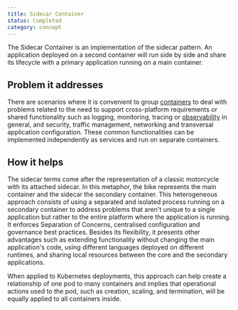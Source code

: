 ```yaml
---
title: Sidecar Container
status: Completed
category: concept
---
```


The Sidecar Container is an implementation of the sidecar pattern. An application deployed on a second container will run side by side and share its lifecycle with a primary application running on a main container.

## Problem it addresses

There are scenarios where it is convenient to group [containers](/container/) to deal with problems related to the need to support cross-platform requirements or shared functionality such as logging, monitoring, tracing or [observability](/observability/) in general, and security, traffic management, networking and transversal application configuration. These common functionalities can be implemented independently as services and run on separate containers.

## How it helps

The sidecar terms come after the representation of a classic motorcycle with its attached sidecar. In this metaphor, the bike represents the main container and the sidecar the secondary container. This heterogeneous approach consists of using a separated and isolated process running on a secondary container to address problems that aren't unique to a single application but rather to the entire platform where the application is running. It enforces Separation of Concerns, centralised configuration and governance best practices. Besides its flexibility, it presents other advantages such as extending functionality without changing the main application's code, using different languages deployed on different runtimes, and sharing local resources between the core and the secondary applications. 

When applied to Kubernetes deployments, this approach can help create a relationship of one pod to many containers and implies that operational actions used to the pod, such as creation, scaling, and termination, will be equally applied to all containers inside. 
